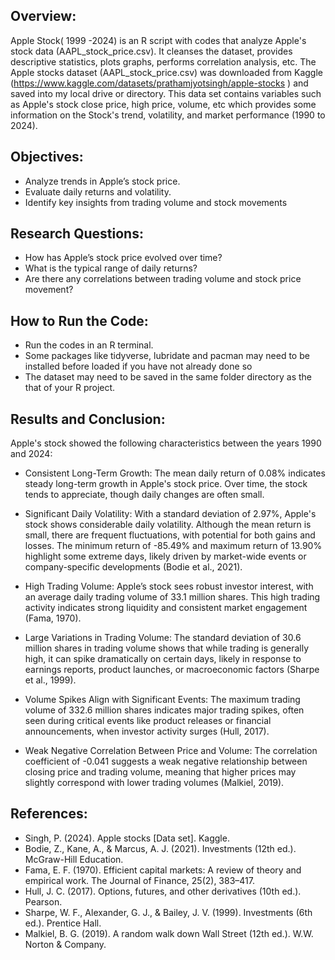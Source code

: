 Overview:
-
Apple Stock( 1999 -2024) is an R script with codes that analyze Apple's stock data (AAPL_stock_price.csv). It cleanses the dataset, provides descriptive statistics, plots graphs, performs correlation analysis, etc.
The Apple stocks dataset (AAPL_stock_price.csv) was downloaded from Kaggle (https://www.kaggle.com/datasets/prathamjyotsingh/apple-stocks ) and saved into my local drive or directory.
This data set contains variables such as Apple's stock close price, high price, volume, etc which provides some 
information on the Stock's trend, volatility, and market performance (1990 to 2024).

Objectives:​
-
- Analyze trends in Apple’s stock price.​
- Evaluate daily returns and volatility.​
- Identify key insights from trading volume and stock movements​

Research Questions:​ 
-
- How has Apple’s stock price evolved over time?​
- What is the typical range of daily returns?​
- Are there any correlations between trading volume and stock price movement?​

How to Run the Code:
-
 - Run the codes in an R terminal.
 - Some packages like tidyverse, lubridate and pacman may need to be installed before loaded if you have not already done so
 - The dataset may need to be saved in the same folder directory as the that of your R project.

Results and Conclusion:
-
Apple's stock showed the following characteristics between the years 1990 and 2024:
- Consistent Long-Term Growth:​ The mean daily return of 0.08% indicates steady long-term growth in Apple's stock price. Over time, the stock tends to appreciate, though daily changes are often small.​

- Significant Daily Volatility:​ With a standard deviation of 2.97%, Apple's stock shows considerable daily volatility. Although the mean return is small, there are frequent fluctuations, with potential for both gains and losses.​
The minimum return of -85.49% and maximum return of 13.90% highlight some extreme days, likely driven by market-wide events or company-specific developments (Bodie et al., 2021).​

- High Trading Volume:​ Apple’s stock sees robust investor interest, with an average daily trading volume of 33.1 million shares. This high trading activity indicates strong liquidity and consistent market engagement (Fama, 1970).​

- Large Variations in Trading Volume:​ The standard deviation of 30.6 million shares in trading volume shows that while trading is generally high, it can spike dramatically on certain days, likely in response to earnings reports, product launches, or macroeconomic factors (Sharpe et al., 1999).​

- Volume Spikes Align with Significant Events:​ The maximum trading volume of 332.6 million shares indicates major trading spikes, often seen during critical events like product releases or financial announcements, when investor activity surges (Hull, 2017).​

- Weak Negative Correlation Between Price and Volume:​ The correlation coefficient of -0.041 suggests a weak negative relationship between closing price and trading volume, meaning that higher prices may slightly correspond with lower trading volumes (Malkiel, 2019).​

References:
-
- Singh, P. (2024). Apple stocks [Data set]. Kaggle.
- Bodie, Z., Kane, A., & Marcus, A. J. (2021). Investments (12th ed.). McGraw-Hill Education.​
- Fama, E. F. (1970). Efficient capital markets: A review of theory and empirical work. The Journal of Finance, 25(2), 383–417. 
- Hull, J. C. (2017). Options, futures, and other derivatives (10th ed.). Pearson.​
- Sharpe, W. F., Alexander, G. J., & Bailey, J. V. (1999). Investments (6th ed.). Prentice Hall.​
- Malkiel, B. G. (2019). A random walk down Wall Street (12th ed.). W.W. Norton & Company.​
